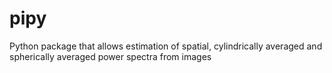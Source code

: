 # pipy
Python package that allows estimation of spatial, cylindrically averaged and spherically averaged power spectra from images
